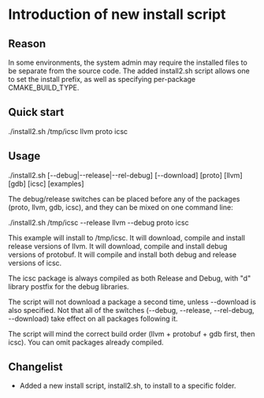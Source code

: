 # Introduction of new install script

## Reason

In some environments, the system admin may require the installed files to be separate from the source code.
The added install2.sh script allows one to set the install prefix, as well as specifying per-package CMAKE_BUILD_TYPE.

## Quick start

./install2.sh /tmp/icsc llvm proto icsc

## Usage

./install2.sh <install prefix> [--debug|--release|--rel-debug] [--download] [proto] [llvm] [gdb] [icsc] [examples]

The debug/release switches can be placed before any of the packages (proto, llvm, gdb, icsc),
and they can be mixed on one command line:


./install2.sh /tmp/icsc --release llvm --debug proto icsc

This example will install to /tmp/icsc.
It will download, compile and install release versions of llvm.
It will download, compile and install debug versions of protobuf.
It will compile and install both debug and release versions of icsc.

The icsc package is always compiled as both Release and Debug, with "d" library postfix for the debug libraries.

The script will not download a package a second time, unless --download is also specified.
Not that all of the switches (--debug, --release, --rel-debug, --download) take effect on all packages following it.

The script will mind the correct build order (llvm + protobuf + gdb first, then icsc).
You can omit packages already compiled.

## Changelist

* Added a new install script, install2.sh, to install to a specific folder.


